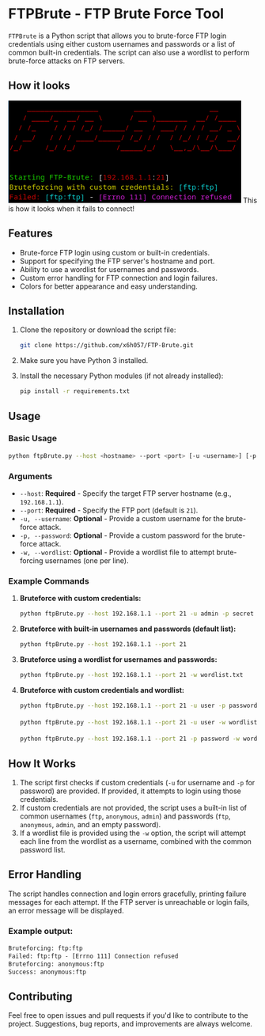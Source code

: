 # FTPBrute - FTP Brute Force Tool

`FTPBrute` is a Python script that allows you to brute-force FTP login credentials using either custom usernames and passwords or a list of common built-in credentials. The script can also use a wordlist to perform brute-force attacks on FTP servers.

## How it looks

![Failed](/Failed.png)
This is how it looks when it fails to connect!


## Features

- Brute-force FTP login using custom or built-in credentials.
- Support for specifying the FTP server's hostname and port.
- Ability to use a wordlist for usernames and passwords.
- Custom error handling for FTP connection and login failures.
- Colors for better appearance and easy understanding.
  
## Installation

1. Clone the repository or download the script file:
   ```bash
   git clone https://github.com/x6h057/FTP-Brute.git
   ```

2. Make sure you have Python 3 installed.

3. Install the necessary Python modules (if not already installed):
   ```bash
   pip install -r requirements.txt
   ```

## Usage

### Basic Usage

```bash
python ftpBrute.py --host <hostname> --port <port> [-u <username>] [-p <password>] [-w <wordlist>]
```

### Arguments

- `--host`: **Required** - Specify the target FTP server hostname (e.g., `192.168.1.1`).
- `--port`: **Required** - Specify the FTP port (default is `21`).
- `-u, --username`: **Optional** - Provide a custom username for the brute-force attack.
- `-p, --password`: **Optional** - Provide a custom password for the brute-force attack.
- `-w, --wordlist`: **Optional** - Provide a wordlist file to attempt brute-forcing usernames (one per line).

### Example Commands

1. **Bruteforce with custom credentials:**

   ```bash
   python ftpBrute.py --host 192.168.1.1 --port 21 -u admin -p secret
   ```

2. **Bruteforce with built-in usernames and passwords (default list):**

   ```bash
   python ftpBrute.py --host 192.168.1.1 --port 21
   ```

3. **Bruteforce using a wordlist for usernames and passwords:**

   ```bash
   python ftpBrute.py --host 192.168.1.1 --port 21 -w wordlist.txt
   ```

4. **Bruteforce with custom credentials and wordlist:**

   ```bash
   python ftpBrute.py --host 192.168.1.1 --port 21 -u user -p password -w wordlist.txt

   python ftpBrute.py --host 192.168.1.1 --port 21 -u user -w wordlist.txt

   python ftpBrute.py --host 192.168.1.1 --port 21 -p password -w wordlist.txt


   ```

## How It Works

1. The script first checks if custom credentials (`-u` for username and `-p` for password) are provided. If provided, it attempts to login using those credentials.
2. If custom credentials are not provided, the script uses a built-in list of common usernames (`ftp`, `anonymous`, `admin`) and passwords (`ftp`, `anonymous`, `admin`, and an empty password).
3. If a wordlist file is provided using the `-w` option, the script will attempt each line from the wordlist as a username, combined with the common password list.

## Error Handling

The script handles connection and login errors gracefully, printing failure messages for each attempt. If the FTP server is unreachable or login fails, an error message will be displayed.

### Example output:
```
Bruteforcing: ftp:ftp
Failed: ftp:ftp - [Errno 111] Connection refused
Bruteforcing: anonymous:ftp
Success: anonymous:ftp
```

## Contributing

Feel free to open issues and pull requests if you'd like to contribute to the project. Suggestions, bug reports, and improvements are always welcome.
